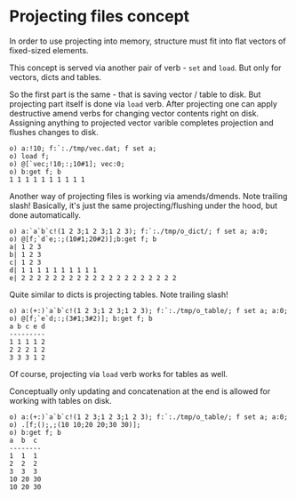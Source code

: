 # Projecting files concept

In order to use projecting into memory, structure must fit into flat vectors of fixed-sized elements.

This concept is served via another pair of verb - ```set``` and ```load```. But only for vectors, dicts and tables.

So the first part is the same - that is saving vector / table to disk. But projecting part itself is done via ```load``` verb. After projecting one can apply destructive amend verbs for changing vector contents right on disk. Assigning anything to projected vector varible completes projection and flushes changes to disk.

```o
o) a:!10; f:`:./tmp/vec.dat; f set a;
o) load f;
o) @[`vec;!10;:;10#1]; vec:0;
o) b:get f; b
1 1 1 1 1 1 1 1 1 1
```

Another way of projecting files is working via amends/dmends. Note trailing slash! Basically, it's just the same projecting/flushing under the hood, but done automatically.

```o
o) a:`a`b`c!(1 2 3;1 2 3;1 2 3); f:`:./tmp/o_dict/; f set a; a:0;
o) @[f;`d`e;:;(10#1;20#2)];b:get f; b
a| 1 2 3
b| 1 2 3
c| 1 2 3
d| 1 1 1 1 1 1 1 1 1 1
e| 2 2 2 2 2 2 2 2 2 2 2 2 2 2 2 2 2 2 2 2
```

Quite similar to dicts is projecting tables. Note trailing slash!

```o
o) a:(+:)`a`b`c!(1 2 3;1 2 3;1 2 3); f:`:./tmp/o_table/; f set a; a:0;
o) @[f;`e`d;:;(3#1;3#2)]; b:get f; b
a b c e d
---------
1 1 1 1 2
2 2 2 1 2
3 3 3 1 2
```

Of course, projecting via ```load``` verb works for tables as well.

Conceptually only updating and concatenation at the end is allowed for working with tables on disk.

```o
o) a:(+:)`a`b`c!(1 2 3;1 2 3;1 2 3); f:`:./tmp/o_table/; f set a; a:0;
o) .[f;();,;(10 10;20 20;30 30)];
o) b:get f; b
a  b  c
--------
1  1  1
2  2  2
3  3  3
10 20 30
10 20 30
```
